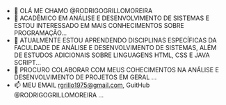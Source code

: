 - 👋 OLÁ ME CHAMO @RODRIGOGRILLOMOREIRA
- 👀 ACADÊMICO EM ANÁLISE E DESENVOLVIMENTO DE SISTEMAS E ESTOU INTERESSADO EM MAIS CONHECIMENTOS SOBRE PROGRAMAÇÃO...
- 🌱 ATUALMENTE ESTOU APRENDENDO DISCIPLINAS ESPECÍFICAS DA FACULDADE DE ANÁLISE E DESENVOLVIMENTO DE SISTEMAS, ALÉM DE ESTUDOS ADICIONAIS SOBRE LINGUAGENS HTML, CSS E JAVA SCRIPT...
- 💞️ PROCURO COLABORAR COM MEUS COHECIMENTOS NA ANÁLISE E DESENVOLVIMENTO DE PROJETOS  EM GERAL ...
- 📫 MEU EMAIL rgrillo1975@gmail.com, GuitHub @RODRIGOGRILLOMOREIRA ...

<!---
RODRIGOGRILLOMOREIRA/RODRIGOGRILLOMOREIRA is a ✨ special ✨ repository because its `README.md` (this file) appears on your GitHub profile.
You can click the Preview link to take a look at your changes.
--->
